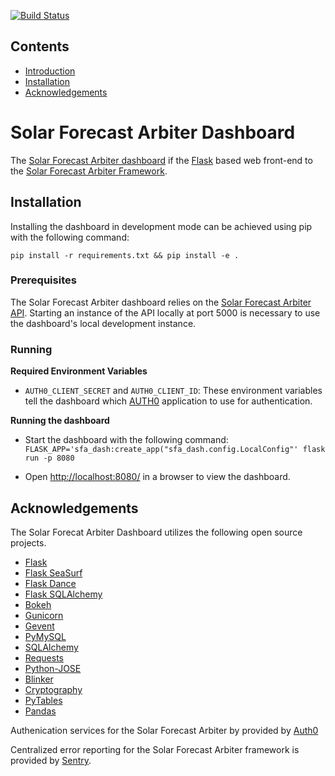 [![Build Status](https://dev.azure.com/solararbiter/solarforecastarbiter/_apis/build/status/SolarArbiter.solarforecastarbiter-dashboard?branchName=master)](https://dev.azure.com/solararbiter/solarforecastarbiter/_build/latest?definitionId=3&branchName=master)

## Contents
- [Introduction](#solar-forecast-arbiter-dashboard)
- [Installation](#installation)
- [Acknowledgements](#acknowledgements)

# Solar Forecast Arbiter Dashboard

The [Solar Forecast Arbiter dashboard](https://dashboard.solarforecastarbiter.org)
if the [Flask](http://flask.pocoo.org/) based web front-end to the
[Solar Forecast Arbiter Framework](https://solarforecastarbiter.org/documentation/framework/).

## Installation

Installing the dashboard in development mode can be achieved using pip with the
following command:

`pip install -r requirements.txt && pip install -e .`

### Prerequisites
The Solar Forecast Arbiter dashboard relies on the
[Solar Forecast Arbiter API](https://github.com/SolarArbiter/solarforecastarbiter-api).
Starting an instance of the API locally at port 5000 is necessary to use the
dashboard's local development instance.


### Running

**Required Environment Variables**

- `AUTH0_CLIENT_SECRET` and `AUTH0_CLIENT_ID`: These environment variables
  tell the dashboard which [AUTH0](https://auth0.com/) application to use for
  authentication.

**Running the dashboard**
- Start the dashboard with the following command:
  `FLASK_APP='sfa_dash:create_app("sfa_dash.config.LocalConfig"' flask run -p 8080`

- Open [http://localhost:8080/](http://localhost:8080/) in a browser to view the dashboard.

## Acknowledgements

The Solar Forecat Arbiter Dashboard utilizes the following open source projects.

- [Flask](https://flask.palletsprojects.com/en/1.1.x/)
- [Flask SeaSurf](https://flask-seasurf.readthedocs.io/en/latest/)
- [Flask Dance](https://flask-dance.readthedocs.io/en/latest/)
- [Flask SQLAlchemy](https://flask-sqlalchemy.palletsprojects.com/en/2.x/)
- [Bokeh](http://docs.bokeh.org/en/1.3.2/index.html)
- [Gunicorn](https://gunicorn.org/)
- [Gevent](http://www.gevent.org/)
- [PyMySQL](https://pymysql.readthedocs.io/en/latest/)
- [SQLAlchemy](https://www.sqlalchemy.org/)
- [Requests](https://requests.readthedocs.io/en/master/)
- [Python-JOSE](https://python-jose.readthedocs.io/en/latest/)
- [Blinker](https://pythonhosted.org/blinker/)
- [Cryptography](https://cryptography.io/en/latest/)
- [PyTables](https://www.pytables.org/usersguide/tutorials.html)
- [Pandas](https://pandas.pydata.org/)

Authenication services for the Solar Forecast Arbiter by provided by [Auth0](https://auth0.com/)

Centralized error reporting for the Solar Forecast Arbiter framework is provided by
[Sentry](https://sentry.io).
